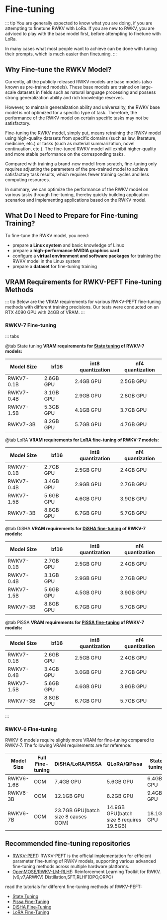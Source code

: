 # Fine-tuning

::: tip
You are generally expected to know what you are doing, if you are attempting to finetune RWKV with LoRa. If you are new to RWKV, you are adviced to play with the base model first, before attempting to finetune with LoRa.

In many cases what most people want to achieve can be done with tuning their prompts, which is much easier then finetuning.
:::

## Why Fine-tune the RWKV Model?

Currently, all the publicly released RWKV models are base models (also known as pre-trained models). These base models are trained on large-scale datasets in fields such as natural language processing and possess strong generalization ability and rich knowledge reserves.

However, to maintain generalization ability and universality, the RWKV base model is not optimized for a specific type of task. Therefore, the performance of the RWKV model on certain specific tasks may not be satisfactory.

Fine-tuning the RWKV model, simply put, means retraining the RWKV model using high-quality datasets from specific domains (such as law, literature, medicine, etc.) or tasks (such as material summarization, novel continuation, etc.). The fine-tuned RWKV model will exhibit higher-quality and more stable performance on the corresponding tasks.

Compared with training a brand-new model from scratch, fine-tuning only requires adjusting the parameters of the pre-trained model to achieve satisfactory task results, which requires fewer training cycles and less computing resources.

In summary, we can optimize the performance of the RWKV model on various tasks through fine-tuning, thereby quickly building application scenarios and implementing applications based on the RWKV model.

## What Do I Need to Prepare for Fine-tuning Training?

To fine-tune the RWKV model, you need:

- prepare **a Linux system** and basic knowledge of Linux
- prepare a **high-performance NVIDIA graphics card**
- configure a **virtual environment and software packages** for training the RWKV model in the Linux system
- prepare a **dataset** for fine-tuning training

## VRAM Requirements for RWKV-PEFT Fine-tuning Methods

::: tip
Below are the VRAM requirements for various RWKV-PEFT fine-tuning methods with different training precisions. Our tests were conducted on an RTX 4090 GPU with 24GB of VRAM.
:::

### RWKV-7 Fine-tuning

::: tabs

@tab State tuning
**VRAM requirements for [State tuning](../RWKV-Fine-Tuning/State-Tuning.md) of RWKV-7 models:**

| Model Size | bf16  | int8 quantization | nf4 quantization |
|------------|---------|--------|--------|
| RWKV7-0.1B | 2.6GB GPU   | 2.4GB GPU  | 2.5GB GPU  |
| RWKV7-0.4B | 3.1GB GPU   | 2.9GB GPU  | 2.8GB GPU  |
| RWKV7-1.5B | 5.3GB GPU   | 4.1GB GPU  | 3.7GB GPU  |
| RWKV7-3B   | 8.2GB GPU   | 5.7GB GPU  | 4.7GB GPU  |

@tab LoRA
**VRAM requirements for [LoRA fine-tuning](../RWKV-Fine-Tuning/LoRA-Fine-Tuning.md) of RWKV-7 models:**

| Model Size | bf16  | int8 quantization | nf4 quantization |
|------------|---------|--------|--------|
| RWKV7-0.1B | 2.7GB GPU   | 2.5GB GPU  | 2.4GB GPU  |
| RWKV7-0.4B | 3.4GB GPU   | 2.9GB GPU  | 2.7GB GPU  |
| RWKV7-1.5B | 5.6GB GPU   | 4.6GB GPU  | 3.9GB GPU  |
| RWKV7-3B   | 8.8GB GPU   | 6.7GB GPU  | 5.7GB GPU  |

@tab DiSHA
**VRAM requirements for [DiSHA fine-tuning](../RWKV-Fine-Tuning/DiSHA-Fine-Tuning.md) of RWKV-7 models:**

| Model Size | bf16  | int8 quantization | nf4 quantization |
|------------|---------|--------|--------|
| RWKV7-0.1B | 2.7GB GPU   | 2.5GB GPU  | 2.4GB GPU  |
| RWKV7-0.4B | 3.1GB GPU   | 2.9GB GPU  | 2.7GB GPU  |
| RWKV7-1.5B | 5.6GB GPU   | 4.5GB GPU  | 3.9GB GPU  |
| RWKV7-3B   | 8.8GB GPU   | 6.7GB GPU  | 5.7GB GPU  |

@tab PiSSA
**VRAM requirements for [PiSSA fine-tuning](../RWKV-Fine-Tuning//Pissa-Fine-Tuning.md) of RWKV-7 models:**

| Model Size | bf16  | int8 quantization | nf4 quantization |
|------------|---------|--------|--------|
| RWKV7-0.1B | 2.6GB GPU   | 2.5GB GPU  | 2.4GB GPU  |
| RWKV7-0.4B | 3.4GB GPU   | 3.0GB GPU  | 2.7GB GPU  |
| RWKV7-1.5B | 5.6GB GPU   | 4.6GB GPU  | 3.9GB GPU  |
| RWKV7-3B   | 8.8GB GPU   | 6.7GB GPU  | 5.7GB GPU  |

:::

### RWKV-6 Fine-tuning

RWKV-6 models require slightly more VRAM for fine-tuning compared to RWKV-7. The following VRAM requirements are for reference:

|   Model Size   | Full Fine-tuning | DiSHA/LoRA/PISSA  | QLoRA/QPissa | State tuning |
| --------- | ---- | ---- | ---- | ---- |
| RWKV6-1.6B | OOM | 7.4GB GPU | 5.6GB GPU | 6.4GB GPU |
| RWKV6-3B | OOM  | 12.1GB GPU | 8.2GB GPU | 9.4GB GPU |
| RWKV6-7B | OOM  | 23.7GB GPU(batch size 8 causes OOM) | 14.9GB GPU(batch size 8 requires 19.5GB) | 18.1GB GPU |

## Recommended fine-tuning repositories

- [RWKV-PEFT](https://github.com/JL-er/RWKV-PEFT): RWKV-PEFT is the official implementation for efficient parameter fine-tuning of RWKV models, supporting various advanced fine-tuning methods across multiple hardware platforms.
- [OpenMOSE/RWKV-LM-RLHF](https://github.com/OpenMOSE/RWKV-LM-RLHF): Reinforcement Learning Toolkit for RWKV.(v6,v7,ARWKV) Distillation,SFT,RLHF(DPO,ORPO)

read the tutorials for different fine-tuning methods of RWKV-PEFT:

- [State Tuning](../RWKV-Fine-Tuning/State-Tuning.md)
- [Pissa Fine-Tuning](../RWKV-Fine-Tuning/Pissa-Fine-Tuning.md)
- [DiSHA Fine-Tuning](../RWKV-Fine-Tuning/DiSHA-Fine-Tuning.md)
- [LoRA Fine-Tuning](../RWKV-Fine-Tuning/LoRA-Fine-Tuning.md)

